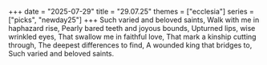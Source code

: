 +++
date = "2025-07-29"
title = "29.07.25"
themes = ["ecclesia"]
series = ["picks", "newday25"]
+++
Such varied and beloved saints,
Walk with me in haphazard rise,
Pearly bared teeth and joyous bounds,
Upturned lips, wise wrinkled eyes,
That swallow me in faithful love,
That mark a kinship cutting through,
The deepest differences to find,
A wounded king that bridges to,
Such varied and beloved saints.
